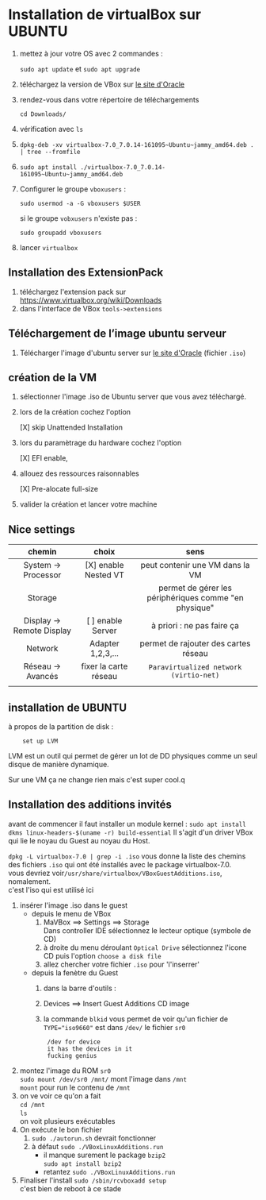 # Installation de virtualBox sur UBUNTU
1. mettez à jour votre OS avec 2 commandes :

    `sudo apt update` et `sudo apt upgrade`
2. téléchargez la version de VBox sur [le site d'Oracle](https://www.virtualbox.org/wiki/Downloads)
3. rendez-vous dans votre répertoire de téléchargements

    `cd Downloads/`
4. vérification avec `ls`
5. `dpkg-deb -xv virtualbox-7.0_7.0.14-161095~Ubuntu~jammy_amd64.deb . | tree --fromfile`
6. `sudo apt install ./virtualbox-7.0_7.0.14-161095~Ubuntu~jammy_amd64.deb` 
7. Configurer le groupe `vboxusers` :

    `sudo usermod -a -G vboxusers $USER`

    si le groupe `vobxusers` n'existe pas :

    `sudo groupadd vboxusers`
8. lancer `virtualbox`


## Installation des ExtensionPack
1. téléchargez l'extension pack sur https://www.virtualbox.org/wiki/Downloads
2. dans l'interface de VBox `tools->extensions` 
## Téléchargement de l’image ubuntu serveur
1. Télécharger l'image d'ubuntu server sur [le site d'Oracle](https://www.ubuntu-fr.org/download/) (fichier `.iso`)

## création de la VM
1. sélectionner l'image .iso de Ubuntu server que vous avez téléchargé.
2. lors de la création cochez l'option

    [X] skip Unattended Installation
3. lors du paramètrage du hardware cochez l'option 

    [X] EFI enable,
4. allouez des ressources raisonnables

    [X] Pre-alocate full-size
5. valider la création et lancer votre machine
## Nice settings
|          chemin           |         choix         |                         sens                          |
| :-----------------------: | :-------------------: | :---------------------------------------------------: |
|    System -> Processor    | [X] enable Nested VT  |            peut contenir une VM dans la VM            |
|          Storage          |                       | permet de gérer les périphériques comme "en physique" |
| Display -> Remote Display |   [ ] enable Server   |              à priori : ne pas faire ça               |
|          Network          |   Adapter 1,2,3,...   |         permet de rajouter des cartes réseau          |
|     Réseau -> Avancés     | fixer la carte réseau |        `Paravirtualized network (virtio-net)`         |
|                           |                       |                                                       |

## installation de UBUNTU 

à propos de la partition de disk :

        set up LVM

LVM est un outil qui permet de gérer un lot de DD physiques comme un seul disque de manière dynamique.

Sur une VM ça ne change rien mais c'est super cool.q
## Installation des additions invités

avant de commencer il faut installer un module kernel : `sudo apt install dkms linux-headers-$(uname -r) build-essential` Il s'agit d'un driver VBox qui lie le noyau du Guest au noyau du Host.

`dpkg -L virtualbox-7.0 | grep -i .iso` vous donne la liste des chemins des fichiers `.iso` qui ont été installés avec le package virtualbox-7.0.
<br>vous devriez voir`/usr/share/virtualbox/VBoxGuestAdditions.iso`, nomalement.
<br>c'est l'iso qui est utilisé ici

1. insérer l'image .iso dans le guest
    * depuis le menu de VBox
        1. MaVBox ==> Settings ==> Storage
        <br>Dans controller IDE sélectionnez le lecteur optique (symbole de CD)
        2. à droite du menu déroulant `Optical Drive` sélectionnez l'icone CD puis l'option `choose a disk file` 
        3. allez chercher votre fichier `.iso` pour 'l'inserrer'
    * depuis la fenètre du Guest
        1. dans la barre d'outils :
        2. Devices ==> Insert Guest Additions CD image
        3. la commande `blkid` vous permet de voir qu'un fichier de `TYPE="iso9660"` est dans `/dev/` le fichier `sr0`
            
                /dev for device
                it has the devices in it 
                fucking genius
2. montez l'image du ROM `sr0`
        <br> `sudo mount /dev/sr0 /mnt/` mont l'image dans `/mnt`
        <br> `mount` pour run le contenu de `/mnt`
3. on ve voir ce qu'on a fait 
        <br> `cd /mnt`
        <br> `ls`
        <br> on voit plusieurs exécutables
4. On exécute le bon fichier
    1. `sudo ./autorun.sh` devrait fonctionner
    2. à défaut `sudo ./VBoxLinuxAdditions.run`
        * il manque surement le package `bzip2`
                <br>`sudo apt install bzip2`
        * retantez `sudo ./VBoxLinuxAdditions.run`
5. Finaliser l'install `sudo /sbin/rcvboxadd setup`
<br> c'est bien de reboot à ce stade